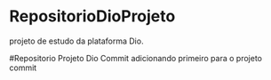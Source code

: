 # RepositorioDioProjeto
projeto de estudo da plataforma Dio.

#Repositorio Projeto Dio Commit
adicionando primeiro para o projeto commit 
